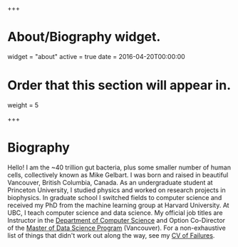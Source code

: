 +++
# About/Biography widget.
widget = "about"
active = true
date = 2016-04-20T00:00:00

# Order that this section will appear in.
weight = 5

 
+++

# Biography

Hello! I am the ~40 trillion gut bacteria, plus some smaller number of human cells, collectively known as Mike Gelbart. I was born and raised in beautiful Vancouver, British Columbia, Canada. As an undergraduate student at Princeton University, I studied physics and worked on research projects in biophysics. In graduate school I switched fields to computer science and received my PhD from the machine learning group at Harvard University. At UBC, I teach computer science and data science. My official job titles are Instructor in the [Department of Computer Science](https://www.cs.ubc.ca/) and Option Co-Director of the [Master of Data Science Program](https://masterdatascience.ubc.ca/) (Vancouver). For a non-exhaustive list of things that didn't work out along the way, see my [CV of Failures](https://www.mikegelbart.com/files/cv.pdf).
